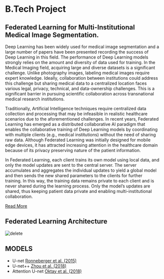 # B.Tech Project
## Federated Learning for Multi-Institutional Medical Image Segmentation.

Deep Learning has been widely used for medical image segmentation and a large number of papers have been presented recording the success of Deep Learning in this field. The performance of Deep Learning models strongly relies on the amount and diversity of data used for training. In the Medical Imaging field, acquiring large and diverse datasets is a significant challenge. Unlike photography images, labeling medical images require expert knowledge. Ideally, collaboration between institutions could address this challenge but sharing medical data to a centralized location faces various legal, privacy, technical, and data-ownership challenges. This is a significant barrier in pursuing scientific collaboration across transnational medical research institutions.

Traditionally, Artificial Intelligence techniques require centralized data collection and processing that may be infeasible in realistic healthcare scenarios due to the aforementioned challenges. In recent years, Federated Learning has emerged as a distributed collaborative AI paradigm that enables the collaborative training of Deep Learning models by coordinating with multiple clients (e.g., medical institutions) without the need of sharing raw data. Although Federated Learning was initially designed for mobile edge devices, it has attracted increasing attention in the healthcare domain because of its privacy preserving nature of the patient information.

In Federated Learning, each client trains its own model using local data, and only the model updates are sent to the central server. The server accumulates and aggregates the individual updates to yield a global model and then sends the new shared parameters to the clients for further training. In this way, the training data remains private to each client and is never shared during the learning process. Only the model’s updates are shared, thus keeping patient data private and enabling multi-institutional collaboration.

[Read More](https://github.com/avocadopelvis/BTP/blob/main/paper.pdf)

## Federated Learning Architecture
![delete](https://user-images.githubusercontent.com/92647313/178327276-dc3e960b-089a-4e95-9a3c-140d1f0a3ef8.png)

## MODELS
- U-net [Ronneberger et al. (2015)](https://arxiv.org/abs/1505.04597)
- U-net++ [Zhou et al. (2018)](https://arxiv.org/abs/1807.10165)
- Attention U-net [Oktay et al. (2018)](https://arxiv.org/abs/1804.03999)
